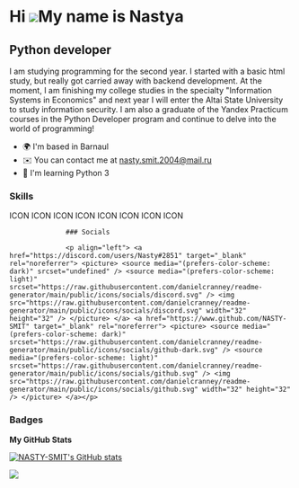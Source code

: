 Hi ![](https://user-images.githubusercontent.com/18350557/176309783-0785949b-9127-417c-8b55-ab5a4333674e.gif)My name is Nastya
==============================================================================================================================

Python developer
----------------

I am studying programming for the second year. I started with a basic html study, but really got carried away with backend development. At the moment, I am finishing my college studies in the specialty "Information Systems in Economics" and next year I will enter the Altai State University to study information security. I am also a graduate of the Yandex Practicum courses in the Python Developer program and continue to delve into the world of programming!

*   🌍  I'm based in Barnaul
*   ✉️  You can contact me at [nasty.smit.2004@mail.ru](mailto:nasty.smit.2004@mail.ru)
*   🧠  I'm learning Python 3

### Skills 
<p align="left">
ICON ICON ICON ICON ICON ICON ICON ICON 
                    </p>
                    

                  ### Socials
                  
                  <p align="left"> <a href="https://discord.com/users/Nasty#2851" target="_blank" rel="noreferrer"> <picture> <source media="(prefers-color-scheme: dark)" srcset="undefined" /> <source media="(prefers-color-scheme: light)" srcset="https://raw.githubusercontent.com/danielcranney/readme-generator/main/public/icons/socials/discord.svg" /> <img src="https://raw.githubusercontent.com/danielcranney/readme-generator/main/public/icons/socials/discord.svg" width="32" height="32" /> </picture> </a> <a href="https://www.github.com/NASTY-SMIT" target="_blank" rel="noreferrer"> <picture> <source media="(prefers-color-scheme: dark)" srcset="https://raw.githubusercontent.com/danielcranney/readme-generator/main/public/icons/socials/github-dark.svg" /> <source media="(prefers-color-scheme: light)" srcset="https://raw.githubusercontent.com/danielcranney/readme-generator/main/public/icons/socials/github.svg" /> <img src="https://raw.githubusercontent.com/danielcranney/readme-generator/main/public/icons/socials/github.svg" width="32" height="32" /> </picture> </a></p>

### Badges

<b>My GitHub Stats</b>

<a href="http://www.github.com/NASTY-SMIT"><img src="https://github-readme-stats.vercel.app/api?username=NASTY-SMIT&show_icons=true&hide=stars,contribs&count_private=true&title_color=0891b2&text_color=ffffff&icon_color=0891b2&bg_color=1c1917&hide_border=true&show_icons=true" alt="NASTY-SMIT's GitHub stats" /></a>

<a href="http://www.github.com/NASTY-SMIT"><img src="https://github-readme-streak-stats.herokuapp.com/?user=NASTY-SMIT&stroke=ffffff&background=1c1917&ring=0891b2&fire=0891b2&currStreakNum=ffffff&currStreakLabel=0891b2&sideNums=ffffff&sideLabels=ffffff&dates=ffffff&hide_border=true" /></a>
